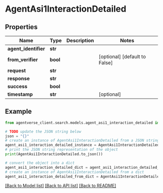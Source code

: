 # AgentAsi1InteractionDetailed


## Properties

Name | Type | Description | Notes
------------ | ------------- | ------------- | -------------
**agent_identifier** | **str** |  | 
**from_verifier** | **bool** |  | [optional] [default to False]
**request** | **str** |  | 
**response** | **str** |  | 
**success** | **bool** |  | 
**timestamp** | **str** |  | [optional] 

## Example

```python
from agentverse_client.search.models.agent_asi1_interaction_detailed import AgentAsi1InteractionDetailed

# TODO update the JSON string below
json = "{}"
# create an instance of AgentAsi1InteractionDetailed from a JSON string
agent_asi1_interaction_detailed_instance = AgentAsi1InteractionDetailed.from_json(json)
# print the JSON string representation of the object
print(AgentAsi1InteractionDetailed.to_json())

# convert the object into a dict
agent_asi1_interaction_detailed_dict = agent_asi1_interaction_detailed_instance.to_dict()
# create an instance of AgentAsi1InteractionDetailed from a dict
agent_asi1_interaction_detailed_from_dict = AgentAsi1InteractionDetailed.from_dict(agent_asi1_interaction_detailed_dict)
```
[[Back to Model list]](../README.md#documentation-for-models) [[Back to API list]](../README.md#documentation-for-api-endpoints) [[Back to README]](../README.md)


